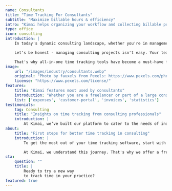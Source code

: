 ```yaml
---
name: Consultants
title: "Time Tracking For Consultants"
subtitle: "Maximize billable hours & efficiency"
intro: "Kimai helps organizing your workflow and collecting billable project hours"
type: office
icon: consulting
introduction: |
    In today's dynamic consulting landscape, whether you're in management consulting, financial advisory, IT services, data science, legal counsel, psychological services, or HR consulting - one truth remains constant: time is your most valuable asset. Accurate time tracking isn't just about logging hours. It's about maximizing profitability and delivering value to your clients.

    Let's be honest - managing consulting projects isn't easy. Your team members might be working from New York, London, and Singapore all at once. That's a lot to keep track of! Plus, you need to know exactly who worked on what to bill your clients correctly. Without proper time tracking, things can get messy fast. You need to control your project costs, stay compliant with regulations, and make sure your team's time is used wisely.

    That's why all-in-one time tracking tools have become a must-have for consultants. They turn all this potential chaos into clear, organized data that helps your business thrive. Let's explore how a comprehensive solution like Kimai can transform your consulting business.
image:
    url: "/images/industry/consultants.webp"
    original: "Photo by fauxels from Pexels: https://www.pexels.com/photo/high-angle-shot-of-group-of-professionals-3183172/"
    license: "https://www.pexels.com/license/"
features:
    title: "Kimai features most used by consultants"
    introduction: "Whether you are a freelancer or part of a large consulting department, Kimai offers tools to help you scale as your business grows."
    list: ['expenses', 'customer-portal', 'invoices', 'statistics']
testimonials:
    tag: Consulting
    title: "Insights on time tracking from consulting professionals"
    introduction: |
        At Kimai, we’ve built our platform to cater to the needs of individual consultants and large teams alike. As an all-in-one solution, Kimai is trusted by companies of all sizes across various sectors. Here’s what our users in the consulting field have to say.
about:
    title: "First steps for better time tracking in consulting"
    introduction: |
        To get the most out of your time tracking software, start with exploring all the features through a demo or free trial. As a consultant, you will probably want to carefully consider the pricing options and think ahead about what features you might need as your business expands.

        At Kimai, we understand this journey. That's why we offer a free trial that lets you test-drive our solution before deciding which additional features or plugins would work best for you. Our all-in-one app grows with your business - you can easily add extensions whenever needed. Try it for free today and have a nice organized day!
cta:
    question: ""
    title: |
        Ready to try a new way 
        to track time in your practice?
featured: true
---
```

